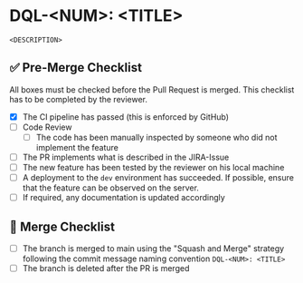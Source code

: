 # DQL-\<NUM\>: \<TITLE\>
`<DESCRIPTION>`

## :white_check_mark: Pre-Merge Checklist
All boxes must be checked before the Pull Request is merged. This checklist has to be completed by the reviewer.

- [X] The CI pipeline has passed (this is enforced by GitHub)
- [ ] Code Review
    - [ ] The code has been manually inspected by someone who did not implement the feature
- [ ] The PR implements what is described in the JIRA-Issue
- [ ] The new feature has been tested by the reviewer on his local machine
- [ ] A deployment to the `dev` environment has succeeded. If possible, ensure that the feature can be observed on the server.
- [ ] If required, any documentation is updated accordingly

## :floppy_disk: Merge Checklist
- [ ] The branch is merged to main using the "Squash and Merge" strategy following the commit message naming convention `DQL-<NUM>: <TITLE>`
- [ ] The branch is deleted after the PR is merged
